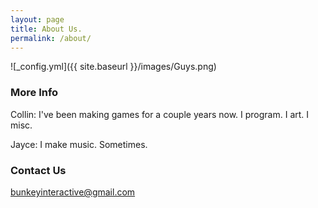 ```yaml
---
layout: page
title: About Us.
permalink: /about/
---
```


![_config.yml]({{ site.baseurl }}/images/Guys.png)

### More Info

Collin: I've been making games for a couple years now. I program. I art. I misc. 

Jayce: I make music. Sometimes.

### Contact Us

[bunkeyinteractive@gmail.com](mailto:bunkeyinteractive@gmail.com)